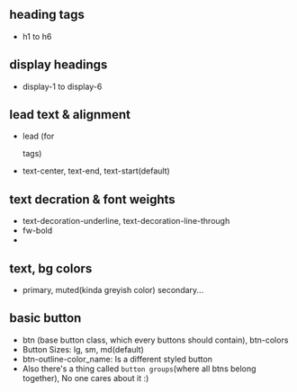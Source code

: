 ## heading tags
- h1 to h6

## display headings
- display-1 to display-6

## lead text & alignment
- lead (for <p> tags)
- text-center, text-end, text-start(default)

## text decration & font weights
- text-decoration-underline, text-decoration-line-through
- fw-bold
- <small></small>

## text, bg colors
- primary, muted(kinda greyish color) secondary...

## basic button
- btn (base button class, which every buttons should contain), btn-colors
- Button Sizes: lg, sm, md(default)
- btn-outline-color_name: Is a different styled button
- Also there's a thing called `button groups`(where all btns belong together), No one cares about it :)